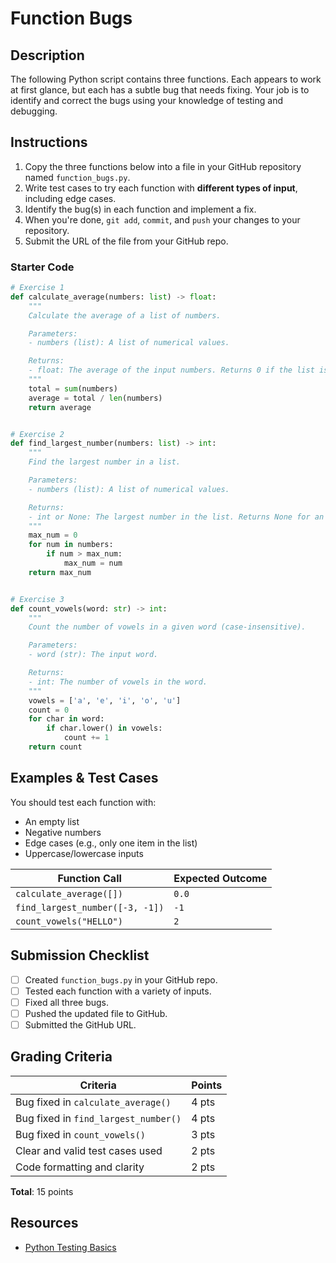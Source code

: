 # Function Bugs

## Description
The following Python script contains three functions. Each appears to work at first glance, but each has a subtle bug that needs fixing. Your job is to identify and correct the bugs using your knowledge of testing and debugging.

## Instructions

1. Copy the three functions below into a file in your GitHub repository named `function_bugs.py`.
2. Write test cases to try each function with **different types of input**, including edge cases.
3. Identify the bug(s) in each function and implement a fix.
4. When you're done, `git add`, `commit`, and `push` your changes to your repository.
5. Submit the URL of the file from your GitHub repo.

### Starter Code

```python
# Exercise 1
def calculate_average(numbers: list) -> float:
    """
    Calculate the average of a list of numbers.

    Parameters:
    - numbers (list): A list of numerical values.

    Returns:
    - float: The average of the input numbers. Returns 0 if the list is empty.
    """
    total = sum(numbers)
    average = total / len(numbers)
    return average


# Exercise 2
def find_largest_number(numbers: list) -> int:
    """
    Find the largest number in a list.

    Parameters:
    - numbers (list): A list of numerical values.

    Returns:
    - int or None: The largest number in the list. Returns None for an empty list.
    """
    max_num = 0
    for num in numbers:
        if num > max_num:
            max_num = num
    return max_num


# Exercise 3
def count_vowels(word: str) -> int:
    """
    Count the number of vowels in a given word (case-insensitive).

    Parameters:
    - word (str): The input word.

    Returns:
    - int: The number of vowels in the word.
    """
    vowels = ['a', 'e', 'i', 'o', 'u']
    count = 0
    for char in word:
        if char.lower() in vowels:
            count += 1
    return count
```

## Examples & Test Cases

You should test each function with:
- An empty list
- Negative numbers
- Edge cases (e.g., only one item in the list)
- Uppercase/lowercase inputs

| Function Call                    | Expected Outcome               |
|----------------------------------|--------------------------------|
| `calculate_average([])`         | `0.0`                          |
| `find_largest_number([-3, -1])` | `-1`                           |
| `count_vowels("HELLO")`         | `2`                            |

## Submission Checklist
- [ ] Created `function_bugs.py` in your GitHub repo.
- [ ] Tested each function with a variety of inputs.
- [ ] Fixed all three bugs.
- [ ] Pushed the updated file to GitHub.
- [ ] Submitted the GitHub URL.

## Grading Criteria

| Criteria                              | Points |
|---------------------------------------|--------|
| Bug fixed in `calculate_average()`    | 4 pts  |
| Bug fixed in `find_largest_number()`  | 4 pts  |
| Bug fixed in `count_vowels()`         | 3 pts  |
| Clear and valid test cases used       | 2 pts  |
| Code formatting and clarity           | 2 pts  |

**Total**: 15 points

## Resources
- [Python Testing Basics](https://realpython.com/python-testing/)
